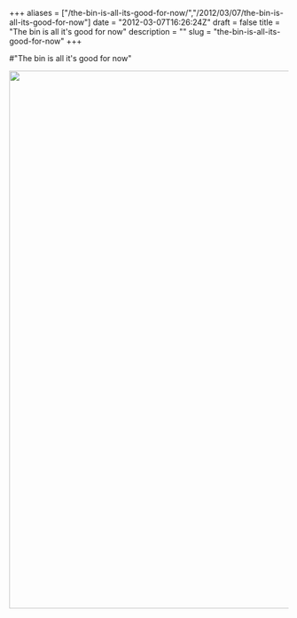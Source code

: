 +++
aliases = ["/the-bin-is-all-its-good-for-now/","/2012/03/07/the-bin-is-all-its-good-for-now"]
date = "2012-03-07T16:26:24Z"
draft = false
title = "The bin is all it's good for now"
description = ""
slug = "the-bin-is-all-its-good-for-now"
+++

#"The bin is all it's good for now"

<a href="https://d2j17b10ywb1i7.cloudfront.net/wp-content/uploads/2012/03/IMAG0175b.jpg"><img class="alignnone size-full wp-image-624" title="IMAG0175b" src="https://d2j17b10ywb1i7.cloudfront.net/wp-content/uploads/2012/03/IMAG0175b.jpg" alt="" width="700" height="969" /></a>